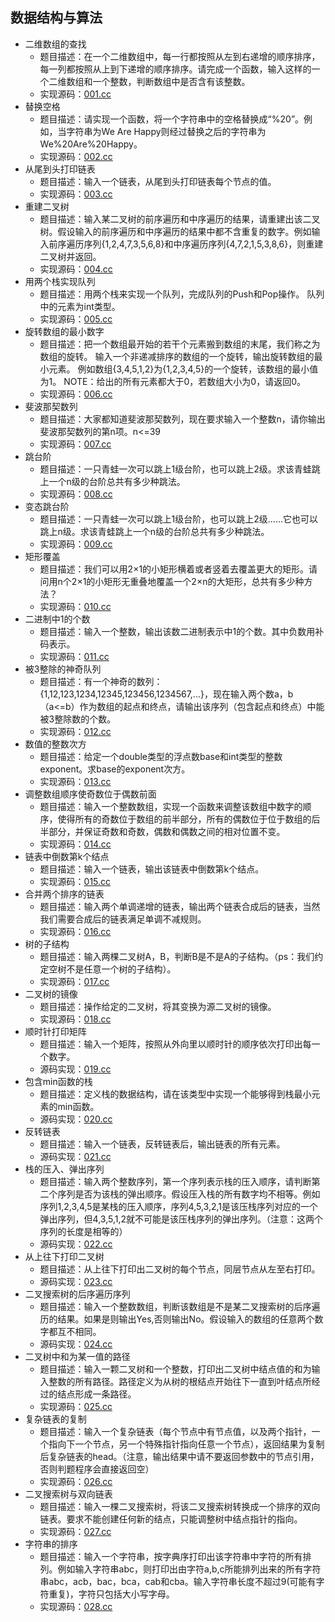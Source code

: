 ## 数据结构与算法

- 二维数组的查找
  - 题目描述：在一个二维数组中，每一行都按照从左到右递增的顺序排序，每一列都按照从上到下递增的顺序排序。请完成一个函数，输入这样的一个二维数组和一个整数，判断数组中是否含有该整数。
  - 实现源码：[001.cc](./001.cc)
- 替换空格
  - 题目描述：请实现一个函数，将一个字符串中的空格替换成“%20”。例如，当字符串为We Are Happy则经过替换之后的字符串为We%20Are%20Happy。
  - 实现源码：[002.cc](./002.cc)
- 从尾到头打印链表
  - 题目描述：输入一个链表，从尾到头打印链表每个节点的值。
  - 实现源码：[003.cc](./003.cc)
- 重建二叉树
  - 题目描述：输入某二叉树的前序遍历和中序遍历的结果，请重建出该二叉树。假设输入的前序遍历和中序遍历的结果中都不含重复的数字。例如输入前序遍历序列{1,2,4,7,3,5,6,8}和中序遍历序列{4,7,2,1,5,3,8,6}，则重建二叉树并返回。
  - 实现源码：[004.cc](./004.cc)
- 用两个栈实现队列
  - 题目描述：用两个栈来实现一个队列，完成队列的Push和Pop操作。 队列中的元素为int类型。
  - 实现源码：[005.cc](./005.cc)
- 旋转数组的最小数字
  - 题目描述：把一个数组最开始的若干个元素搬到数组的末尾，我们称之为数组的旋转。 输入一个非递减排序的数组的一个旋转，输出旋转数组的最小元素。 例如数组{3,4,5,1,2}为{1,2,3,4,5}的一个旋转，该数组的最小值为1。 NOTE：给出的所有元素都大于0，若数组大小为0，请返回0。
  - 实现源码：[006.cc](./006.cc)
- 斐波那契数列
  - 题目描述：大家都知道斐波那契数列，现在要求输入一个整数n，请你输出斐波那契数列的第n项。n<=39
  - 实现源码：[007.cc](./007.cc)
- 跳台阶
  - 题目描述：一只青蛙一次可以跳上1级台阶，也可以跳上2级。求该青蛙跳上一个n级的台阶总共有多少种跳法。
  - 实现源码：[008.cc](./008.cc)
- 变态跳台阶
  - 题目描述：一只青蛙一次可以跳上1级台阶，也可以跳上2级……它也可以跳上n级。求该青蛙跳上一个n级的台阶总共有多少种跳法。
  - 实现源码：[009.cc](./009.cc)
- 矩形覆盖
  - 题目描述：我们可以用2×1的小矩形横着或者竖着去覆盖更大的矩形。请问用n个2×1的小矩形无重叠地覆盖一个2×n的大矩形，总共有多少种方法？
  - 实现源码：[010.cc](./010.cc)
- 二进制中1的个数
  - 题目描述：输入一个整数，输出该数二进制表示中1的个数。其中负数用补码表示。
  - 实现源码：[011.cc](./011.cc)
- 被3整除的神奇队列
  - 题目描述：有一个神奇的数列：{1,12,123,1234,12345,123456,1234567,...}，现在输入两个数a，b（a<=b）作为数组的起点和终点，请输出该序列（包含起点和终点）中能被3整除数的个数。
  - 实现源码：[012.cc](./012.cc)
- 数值的整数次方
  - 题目描述：给定一个double类型的浮点数base和int类型的整数exponent。求base的exponent次方。
  - 实现源码：[013.cc](./013.cc)
- 调整数组顺序使奇数位于偶数前面
  - 题目描述：输入一个整数数组，实现一个函数来调整该数组中数字的顺序，使得所有的奇数位于数组的前半部分，所有的偶数位于位于数组的后半部分，并保证奇数和奇数，偶数和偶数之间的相对位置不变。
  - 实现源码：[014.cc](./014.cc)
- 链表中倒数第k个结点
  - 题目描述：输入一个链表，输出该链表中倒数第k个结点。
  - 实现源码：[015.cc](./015.cc)
- 合并两个排序的链表
  - 题目描述：输入两个单调递增的链表，输出两个链表合成后的链表，当然我们需要合成后的链表满足单调不减规则。
  - 实现源码：[016.cc](./016.cc)
- 树的子结构
  - 题目描述：输入两棵二叉树A，B，判断B是不是A的子结构。（ps：我们约定空树不是任意一个树的子结构）。
  - 实现源码：[017.cc](./017.cc)
- 二叉树的镜像
  - 题目描述：操作给定的二叉树，将其变换为源二叉树的镜像。
  - 实现源码：[018.cc](./018.cc)
- 顺时针打印矩阵
  - 题目描述：输入一个矩阵，按照从外向里以顺时针的顺序依次打印出每一个数字。
  - 源码实现：[019.cc](./019.cc)
- 包含min函数的栈
  - 题目描述：定义栈的数据结构，请在该类型中实现一个能够得到栈最小元素的min函数。
  - 源码实现：[020.cc](./020.cc)
- 反转链表
  - 题目描述：输入一个链表，反转链表后，输出链表的所有元素。
  - 源码实现：[021.cc](./021.cc)
- 栈的压入、弹出序列
  - 题目描述：输入两个整数序列，第一个序列表示栈的压入顺序，请判断第二个序列是否为该栈的弹出顺序。假设压入栈的所有数字均不相等。例如序列1,2,3,4,5是某栈的压入顺序，序列4,5,3,2,1是该压栈序列对应的一个弹出序列，但4,3,5,1,2就不可能是该压栈序列的弹出序列。（注意：这两个序列的长度是相等的）
  - 源码实现：[022.cc](./022.cc)
- 从上往下打印二叉树
  - 题目描述：从上往下打印出二叉树的每个节点，同层节点从左至右打印。
  - 源码实现：[023.cc](./023.cc)
- 二叉搜索树的后序遍历序列
  - 题目描述：输入一个整数数组，判断该数组是不是某二叉搜索树的后序遍历的结果。如果是则输出Yes,否则输出No。假设输入的数组的任意两个数字都互不相同。
  - 源码实现：[024.cc](./024.cc)
- 二叉树中和为某一值的路径
  - 题目描述：输入一颗二叉树和一个整数，打印出二叉树中结点值的和为输入整数的所有路径。路径定义为从树的根结点开始往下一直到叶结点所经过的结点形成一条路径。
  - 实现源码：[025.cc](./025.cc)
- 复杂链表的复制
  - 题目描述：输入一个复杂链表（每个节点中有节点值，以及两个指针，一个指向下一个节点，另一个特殊指针指向任意一个节点），返回结果为复制后复杂链表的head。（注意，输出结果中请不要返回参数中的节点引用，否则判题程序会直接返回空）
  - 实现源码：[026.cc](./026.cc)
- 二叉搜索树与双向链表
  - 题目描述：输入一棵二叉搜索树，将该二叉搜索树转换成一个排序的双向链表。要求不能创建任何新的结点，只能调整树中结点指针的指向。
  - 实现源码：[027.cc](./027.cc)
- 字符串的排序
  - 题目描述：输入一个字符串，按字典序打印出该字符串中字符的所有排列。例如输入字符串abc，则打印出由字符a,b,c所能排列出来的所有字符串abc，acb，bac，bca，cab和cba。输入字符串长度不超过9(可能有字符重复)，字符只包括大小写字母。
  - 实现源码：[028.cc](./028.cc)
